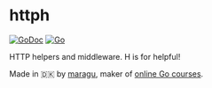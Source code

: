 # httph

[![GoDoc](https://pkg.go.dev/badge/github.com/maragudk/gomponents)](https://pkg.go.dev/github.com/maragudk/httph)
[![Go](https://github.com/maragudk/gomponents/actions/workflows/ci.yml/badge.svg)](https://github.com/maragudk/httph/actions/workflows/ci.yml)

HTTP helpers and middleware. H is for helpful!

Made in 🇩🇰 by [maragu](https://www.maragu.dk/), maker of [online Go courses](https://www.golang.dk/).
